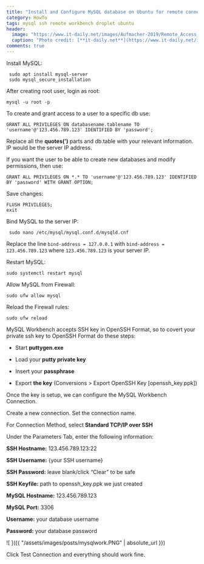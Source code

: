 ```yaml
---
title: "Install and Configure MySQL database on Ubuntu for remote connection over SSH with MySQL Workbench"
category: HowTo
tags: mysql ssh remote workbench droplet ubuntu
header:
  image: "https://www.it-daily.net/images/Aufmacher-2019/Remote_Access_shutterstock_434600221_700.jpg"
  caption: "Photo credit: [**it-daily.net**](https://www.it-daily.net/images/Aufmacher-2019/Remote_Access_shutterstock_434600221_700.jpg")
comments: true
---
```


Install MySQL:

```
 sudo apt install mysql-server
 sudo mysql_secure_installation
```

After creating root user, login as root:

```
mysql -u root -p
```

To create and grant access to a user to a specific db use:

```
GRANT ALL PRIVILEGES ON databasename.tablename TO 'username'@'123.456.789.123' IDENTIFIED BY 'password';
```

Replace all the **quotes(')** parts and db.table with your relevant information. IP would be the server IP address.

If you want the user to be able to create new databases and modify permissions, then use:

```
GRANT ALL PRIVILEGES ON *.* TO 'username'@'123.456.789.123' IDENTIFIED BY 'password' WITH GRANT OPTION;
```

Save changes:

```
FLUSH PRIVILEGES;
exit
```


Bind MySQL to the server IP:

```
 sudo nano /etc/mysql/mysql.conf.d/mysqld.cnf
```

Replace the line `bind-address = 127.0.0.1`  with `bind-address = 123.456.789.123` where `123.456.789.123` is your server IP.

Restart MySQL:

```
sudo systemctl restart mysql
```

Allow MySQL from Firewall:

```
sudo ufw allow mysql
```

Reload the Firewall rules:

```
sudo ufw reload
```

MySQL Workbench accepts SSH key in OpenSSH Format, so to covert your private ssh key to OpenSSH Format do these steps:

- Start **puttygen.exe**

- Load your **putty private key**

- Insert your **passphrase**

- Export **the key** (Conversions > Export OpenSSH Key [openssh_key.ppk])

Once the key is setup, we can configure the MySQL Workbench Connection.

Create a new connection. Set the connection name.

For Connection Method, select **Standard TCP/IP over SSH**

Under the Parameters Tab, enter the following information:

**SSH Hostname:** 123.456.789.123:22

**SSH Username:** {your SSH username}

**SSH Password:** leave blank/click “Clear” to be safe

**SSH Keyfile:** path to openssh_key.ppk we just created

**MySQL Hostname:** 123.456.789.123

**MySQL Port:** 3306

**Username:** your database username

**Password:** your database password

![ ]({{ "/assets/images/posts/mysqlwork.PNG" | absolute_url }})

Click Test Connection and everything should work fine.
